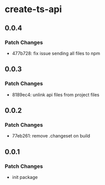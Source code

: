 # create-ts-api

## 0.0.4

### Patch Changes

- 477b728: fix issue sending all files to npm

## 0.0.3

### Patch Changes

- 8189ec4: unlink api files from project files

## 0.0.2

### Patch Changes

- 77eb261: remove .changeset on build

## 0.0.1

### Patch Changes

- init package
